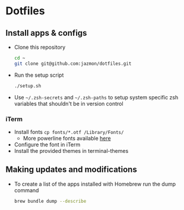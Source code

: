 # Dotfiles

## Install apps & configs

* Clone this repository

  ```bash
  cd ~
  git clone git@github.com:jazmon/dotfiles.git
  ```

* Run the setup script

  ```bash
  ./setup.sh
  ```

* Use `~/.zsh-secrets` and `~/.zsh-paths` to setup system specific zsh variables that shouldn't be in version control

### iTerm

* Install fonts `cp fonts/*.otf /Library/Fonts/`
  * More powerline fonts available [here](https://github.com/powerline/fonts)
* Configure the font in iTerm
* Install the provided themes in terminal-themes

## Making updates and modifications

* To create a list of the apps installed with Homebrew run the dump command

  ```bash
  brew bundle dump --describe
  ```

